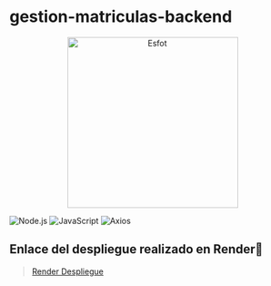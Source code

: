 # gestion-matriculas-backend

<div>
<p align='center'>
<img src="https://esfot.epn.edu.ec/images/headers/logo_esfot_buho.png" alt="Esfot" width="300px">
</p>
</div>

 ![Node.js](https://img.shields.io/badge/Node.js-339933?style=for-the-badge&logo=node.js&logoColor=white) 
 ![JavaScript](https://img.shields.io/badge/JavaScript-F7DF1E?style=for-the-badge&logo=javascript&logoColor=black)
 ![Axios](https://img.shields.io/badge/Axios-007ACC?style=for-the-badge&logo=axios&logoColor=white)


## Enlace del despliegue realizado en Render🔗

> [Render Despliegue](https://api-gestion-matriculas.onrender.com)
